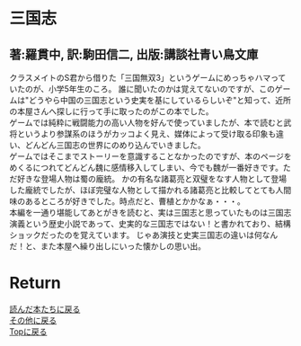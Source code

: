 # 三国志
## 著:羅貫中, 訳:駒田信二, 出版:講談社青い鳥文庫

クラスメイトのS君から借りた「三国無双3」というゲームにめっちゃハマっていたのが、小学5年生のころ。
誰に聞いたのかは覚えてないのですが、このゲームは"どうやら中国の三国志という史実を基にしているらしいぞ"と知って、近所の本屋さんへ探しに行って手に取ったのがこの本でした。<br>
ゲームでは純粋に戦闘能力の高い人物を好んで使っていましたが、本で読むと武将というより参謀系のほうがカッコよく見え、媒体によって受け取る印象も違い、どんどん三国志の世界にのめり込んでいきました。<br>
ゲームではそこまでストーリーを意識することなかったのですが、本のページをめくるにつれてどんどん魏に感情移入してしまい、今でも魏が一番好きです。ただ好きな登場人物は蜀の龐統。
かの有名な諸葛亮と双璧をなす人物として登場した龐統でしたが、ほぼ完璧な人物として描かれる諸葛亮と比較してとても人間味のあるところが好きでした。時点だと、曹植とかかなぁ・・・。<br>
本編を一通り堪能してあとがきを読むと、実は三国志と思っていたものは三国志演義という歴史小説であって、史実的な三国志ではない！と書かれており、結構ショックだったのを覚えています。
じゃあ演技と史実三国志の違いは何なんだ！と、また本屋へ繰り出しにいった懐かしの思い出。

# Return
[読んだ本たちに戻る](../book_log.md)<br>
[その他に戻る](../others.md)<br>
[Topに戻る](https://motoyashinozaki.github.io/minidora/)